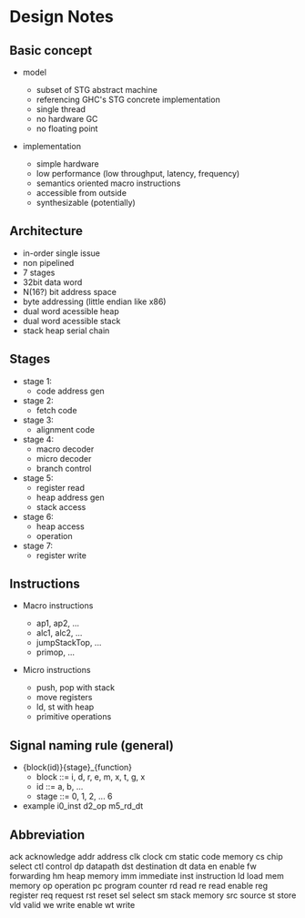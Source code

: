 
Design Notes
============

Basic concept
-------------
  * model
    * subset of STG abstract machine
    * referencing GHC's STG concrete implementation
    * single thread
    * no hardware GC
    * no floating point

  * implementation
    * simple hardware
    * low performance (low throughput, latency, frequency)
    * semantics oriented macro instructions
    * accessible from outside
    * synthesizable (potentially)


Architecture
------------
  * in-order single issue
  * non pipelined
  * 7 stages
  * 32bit data word
  * N(16?) bit address space
  * byte addressing (little endian like x86)
  * dual word acessible heap
  * dual word acessible stack
  * stack heap serial chain


Stages
------
  * stage 1:
    * code address gen
  * stage 2: 
    * fetch code
  * stage 3: 
    * alignment code
  * stage 4: 
    * macro decoder
    * micro decoder
    * branch control
  * stage 5: 
    * register read
    * heap address gen
    * stack access
  * stage 6: 
    * heap access
    * operation
  * stage 7: 
    * register write


Instructions
------------
  * Macro instructions
    * ap1, ap2, ...
    * alc1, alc2, ...
    * jumpStackTop, ...
    * primop, ...

  * Micro instructions
    * push, pop with stack
    * move registers
    * ld, st with heap
    * primitive operations


Signal naming rule (general)
----------------------------
  * {block(id)}{stage}_{function}
    * block ::= i, d, r, e, m, x, t, g, x
    * id    ::= a, b, ...
    * stage ::= 0, 1, 2, ... 6
  * example
      i0_inst
      d2_op
      m5_rd_dt


Abbreviation
------------
  ack    acknowledge
  addr   address
  clk    clock
  cm     static code memory
  cs     chip select
  ctl    control
  dp     datapath
  dst    destination
  dt     data
  en     enable
  fw     forwarding
  hm     heap memory
  imm    immediate
  inst   instruction
  ld     load
  mem    memory
  op     operation
  pc     program counter
  rd     read
  re     read enable
  reg    register
  req    request
  rst    reset
  sel    select
  sm     stack memory
  src    source
  st     store
  vld    valid
  we     write enable
  wt     write



